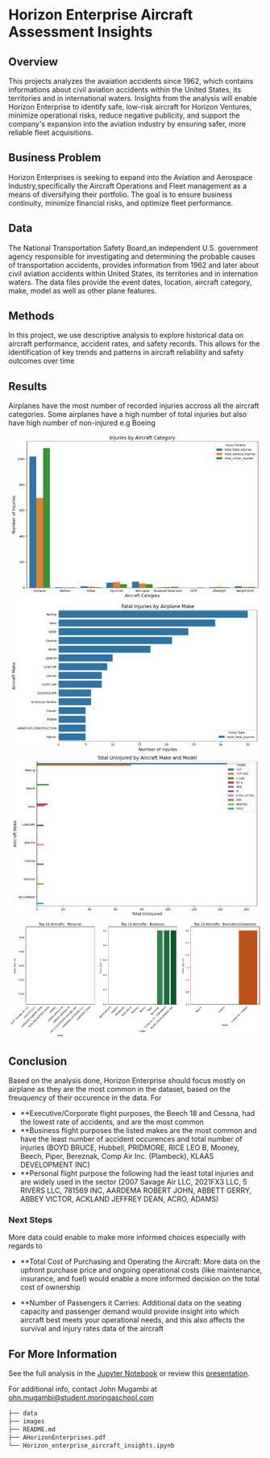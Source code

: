# Horizon Enterprise Aircraft Assessment Insights

## Overview

This projects analyzes the avaiation accidents since 1962, which contains informations about civil aviation accidents within the United States, its territories and in international waters. Insights from the analysis will enable Horizon Enterprise to identify safe, low-risk aircraft for Horizon Ventures, minimize operational risks, reduce negative publicity, and support the company's expansion into the aviation industry by ensuring safer, more reliable fleet acquisitions.

## Business Problem

Horizon Enterprises is seeking to expand into the Aviation and Aerospace Industry,specifically the Aircraft Operations and Fleet management as a means of diversifying their portfolio. The goal is to ensure business continuity, minimize financial risks, and optimize fleet performance.

## Data

The National Transportation Safety Board,an independent U.S. government agency responsible for investigating and determining the probable causes of transportation accidents, provides information from 1962 and later about civil aviation accidents within United States, its territories and in internation waters. The data files provide the event dates, location, aircraft category, make, model as well as other plane features.

## Methods

In this project, we use descriptive analysis to explore historical data on aircraft performance, accident rates, and safety records. This allows for the identification of key trends and patterns in aircraft reliability and safety outcomes over time

## Results

Airplanes have the most number of recorded injuries accross all the aircraft categories. 
Some airplanes have a high number of total injuries but also have high number of non-injured e.g Boeing

![totalinjuriesbyairvraft](./images/totalinjuriesbyairvraft.png)
![fatalinjuries](./images/fatalinjuries.png)
![totaluninjured](./images/totaluninjured.png)
![aircarfbyflightpurpose](./images/aircarfbyflightpurpose.png)


## Conclusion
Based on the analysis done, Horizon Enterprise should focus mostly on airplane as they are the most common in the dataset, based on the freuquency of their occurence in the data. For

- **Executive/Corporate flight purposes, the Beech 18 and Cessna, had the lowest rate of accidents, and are the most common
- **Business flight purposes the listed makes are the most common and have the least number of accident occurences and total number of injuries (BOYD BRUCE, Hubbell, PRIDMORE, RICE LEO B, Mooney, Beech, Piper, Bereznak, Comp Air Inc. (Plambeck), KLAAS DEVELOPMENT INC)
- **Personal flight purpose the following had the least total injuries and are widely used in the sector (2007 Savage Air LLC, 2021FX3 LLC, 5 RIVERS LLC, 781569 INC, AARDEMA ROBERT JOHN, ABBETT GERRY, ABBEY VICTOR, ACKLAND JEFFREY DEAN, ACRO, ADAMS)

### Next Steps
More data could enable to make more informed choices especially with regards to

- **Total Cost of Purchasing and Operating the Aircraft: More data on the upfront purchase price and ongoing operational costs (like maintenance, insurance, and fuel) would enable a more informed decision on the total cost of ownership

- **Number of Passengers it Carries: Additional data on the seating capacity and passenger demand would provide insight into which aircraft best meets your operational needs, and this also affects the survival and injury rates data of the aircraft

## For More Information

See the full analysis in the [Jupyter Notebook](./Horizon_enterprise_aircraft_insights.ipynb) or review this [presentation](./HorizonEnterprises.pdf).

For additional info, contact John Mugambi at [ohn.mugambi@student.moringaschool.com](mailto:john.mugambi@student.moringaschool.com)

```
├── data
├── images
├── README.md
├── AHorizonEnterprises.pdf
└── Horizon_enterprise_aircraft_insights.ipynb
```